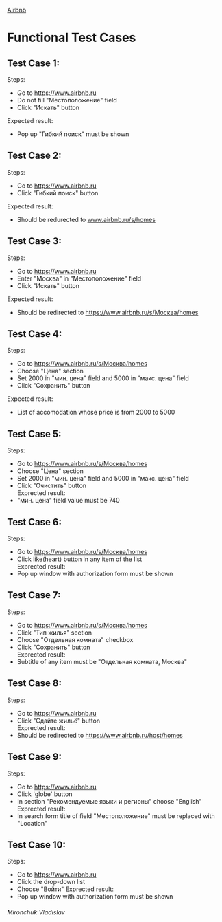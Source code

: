 [Airbnb](https://www.airbnb.ru)
# Functional Test Cases 


## Test Case 1: 
  Steps:  
   - Go to https://www.airbnb.ru  
   - Do not fill "Местоположение" field   
   - Click "Искать" button  
   
 Expected result:  
   - Pop up "Гибкий поиск" must be shown 
 
## Test Case 2:   
  Steps:  
   - Go to https://www.airbnb.ru  
   - Click "Гибкий поиск" button  
  
  Expected result:  
   - Should be redurected to www.airbnb.ru/s/homes   
    
## Test Case 3:   
  Steps:  
   - Go to https://www.airbnb.ru  
   - Enter "Москва" in "Местоположение" field
   - Click "Искать" button  
  
  Expected result:  
   - Should be redirected to https://www.airbnb.ru/s/Москва/homes  
    
## Test Case 4: 
  Steps:  
   - Go to https://www.airbnb.ru/s/Москва/homes     
   - Choose "Цена" section 
   - Set 2000 in "мин. цена" field and 5000 in "макс. цена" field  
   - Click "Сохранить" button  
   
  Expected result:  
   - List of accomodation whose price is from 2000 to 5000
    
## Test Case 5:   
  Steps:  
   - Go to https://www.airbnb.ru/s/Москва/homes   
   - Choose "Цена" section  
   - Set 2000 in "мин. цена" field and 5000 in "макс. цена" field  
   - Click "Очистить" button   
  Exprected result:   
   - "мин. цена" field value must be 740
      
## Test Case 6:   
  Steps:  
   - Go to https://www.airbnb.ru/s/Москва/homes   
   - Click like(heart) button in any item of the list  
  Exprected result: 
   - Pop up window with authorization form must be shown
      
## Test Case 7:   
  Steps:  
   - Go to https://www.airbnb.ru/s/Москва/homes   
   - Click "Тип жилья" section  
   - Choose "Отдельная комната" checkbox  
   - Click "Сохранить" button  
  Exprected result:   
   - Subtitle of any item must be "Отдельная комната, Москва"
      
## Test Case 8:   
  Steps:  
   - Go to https://www.airbnb.ru  
   - Click "Сдайте жильё" button  
  Exprected result: 
   - Should be redirected to https://www.airbnb.ru/host/homes   
     
## Test Case 9:   
  Steps:  
   - Go to https://www.airbnb.ru  
   - Click 'globe' button  
   - In section "Рекомендуемые языки и регионы" choose "English"
  Exprected result:   
   - In search form title of field "Местоположение" must be replaced with "Location"
     
## Test Case 10:   
  Steps:  
   - Go to https://www.airbnb.ru  
   - Click the drop-down list  
   - Choose "Войти"
  Exprected result:   
   - Pop up window with authorization form must be shown
      

###### Mironchuk Vladislav
